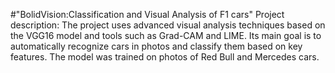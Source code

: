 #"BolidVision:Classification and Visual Analysis of F1 cars"
Project description: The project uses advanced visual analysis techniques based on the VGG16 model and tools such as Grad-CAM and LIME. 
Its main goal is to automatically recognize cars in photos and classify them based on key features.
The model was trained on photos of Red Bull and Mercedes cars.
